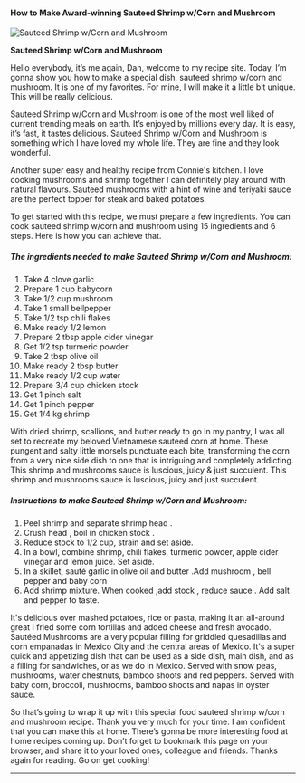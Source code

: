             

#### How to Make Award-winning Sauteed Shrimp w/Corn and Mushroom

![Sauteed Shrimp w/Corn and Mushroom](https://img-global.cpcdn.com/recipes/55878862/751x532cq70/sauteed-shrimp-wcorn-and-mushroom-recipe-main-photo.jpg)

**Sauteed Shrimp w/Corn and Mushroom**

Hello everybody, it’s me again, Dan, welcome to my recipe site. Today, I’m gonna show you how to make a special dish, sauteed shrimp w/corn and mushroom. It is one of my favorites. For mine, I will make it a little bit unique. This will be really delicious.

Sauteed Shrimp w/Corn and Mushroom is one of the most well liked of current trending meals on earth. It’s enjoyed by millions every day. It is easy, it’s fast, it tastes delicious. Sauteed Shrimp w/Corn and Mushroom is something which I have loved my whole life. They are fine and they look wonderful.

Another super easy and healthy recipe from Connie's kitchen. I love cooking mushrooms and shrimp together I can definitely play around with natural flavours. Sauteed mushrooms with a hint of wine and teriyaki sauce are the perfect topper for steak and baked potatoes.

To get started with this recipe, we must prepare a few ingredients. You can cook sauteed shrimp w/corn and mushroom using 15 ingredients and 6 steps. Here is how you can achieve that.

##### The ingredients needed to make Sauteed Shrimp w/Corn and Mushroom:

1.  Take 4 clove garlic
2.  Prepare 1 cup babycorn
3.  Take 1/2 cup mushroom
4.  Take 1 small bellpepper
5.  Take 1/2 tsp chili flakes
6.  Make ready 1/2 lemon
7.  Prepare 2 tbsp apple cider vinegar
8.  Get 1/2 tsp turmeric powder
9.  Take 2 tbsp olive oil
10.  Make ready 2 tbsp butter
11.  Make ready 1/2 cup water
12.  Prepare 3/4 cup chicken stock
13.  Get 1 pinch salt
14.  Get 1 pinch pepper
15.  Get 1/4 kg shrimp

With dried shrimp, scallions, and butter ready to go in my pantry, I was all set to recreate my beloved Vietnamese sauteed corn at home. These pungent and salty little morsels punctuate each bite, transforming the corn from a very nice side dish to one that is intriguing and completely addicting. This shrimp and mushrooms sauce is luscious, juicy & just succulent. This shrimp and mushrooms sauce is luscious, juicy and just succulent.

##### Instructions to make Sauteed Shrimp w/Corn and Mushroom:

1.  Peel shrimp and separate shrimp head .
2.  Crush head , boil in chicken stock .
3.  Reduce stock to 1/2 cup, strain and set aside.
4.  In a bowl, combine shrimp, chili flakes, turmeric powder, apple cider vinegar and lemon juice. Set aside.
5.  In a skillet, sauté garlic in olive oil and butter .Add mushroom , bell pepper and baby corn
6.  Add shrimp mixture. When cooked ,add stock , reduce sauce . Add salt and pepper to taste.

It's delicious over mashed potatoes, rice or pasta, making it an all-around great I fried some corn tortillas and added cheese and fresh avocado. Sautéed Mushrooms are a very popular filling for griddled quesadillas and corn empanadas in Mexico City and the central areas of Mexico. It's a super quick and appetizing dish that can be used as a side dish, main dish, and as a filling for sandwiches, or as we do in Mexico. Served with snow peas, mushrooms, water chestnuts, bamboo shoots and red peppers. Served with baby corn, broccoli, mushrooms, bamboo shoots and napas in oyster sauce.

So that’s going to wrap it up with this special food sauteed shrimp w/corn and mushroom recipe. Thank you very much for your time. I am confident that you can make this at home. There’s gonna be more interesting food at home recipes coming up. Don’t forget to bookmark this page on your browser, and share it to your loved ones, colleague and friends. Thanks again for reading. Go on get cooking!

* * *